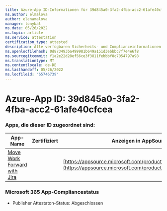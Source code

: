 ```yaml
---
title: Azure-App ID-Informationen für 39d845a0-3fa2-4fba-acc2-61afe40cfcea
ms.author: elmalova
author: elenamalova
manager: tonybal
ms.date: 05/26/2022
ms.topic: article
ms.service: attestation
certification_type: attested
description: Alle verfügbaren Sicherheits- und Complianceinformationen für 39d845a0-3fa2-4fba-acc2-61afe40cfcea.
ms.openlocfilehash: 0d873493ba499981b649a151d3ebbbc7f7e4e6f8
ms.sourcegitcommit: f1a2e22d28ef56ce3f3811febbbf8c7054797a98
ms.translationtype: MT
ms.contentlocale: de-DE
ms.lasthandoff: 05/26/2022
ms.locfileid: "65746739"
---
```

# <a name="azure-app-id-39d845a0-3fa2-4fba-acc2-61afe40cfcea"></a>Azure-App ID: 39d845a0-3fa2-4fba-acc2-61afe40cfcea


### <a name="apps-associated-with-this-id"></a>Apps, die dieser ID zugeordnet sind:
| **App-Name** | **Zertifiziert** | **Anzeigen in AppSource** |
|--------------|---------------|-----------------------|
| [Move Work Forward with Jira](../forward/WA200002855.md) |  | [https://appsource.microsoft.com/product/office/WA200002855](https://appsource.microsoft.com/product/office/WA200002855) |

### <a name="microsoft-365-app-compliance-status"></a>Microsoft 365 App-Compliancestatus
- Publisher Attestaton-Status: Abgeschlossen
